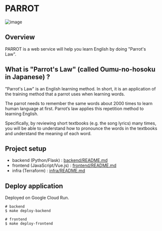 # PARROT
![image](https://user-images.githubusercontent.com/44774033/67483452-d4fc1000-f6a0-11e9-851c-7f04f0e2de1e.png)

## Overview
PARROT is a web service will help you learn English by doing "Parrot's Law".

## What is "Parrot's Law" (called Oumu-no-hosoku in Japanese) ?
"Parrot's Law" is an English learning method. In short, it is an application of the training method that a parrot uses when learning words.

The parrot needs to remember the same words about 2000 times to learn human language at first. Parrot’s law applies this repetition method to learning English.

Specifically, by reviewing short textbooks (e.g. the song lyrics) many times, you will be able to understand how to pronounce the words in the textbooks and understand the meaning of each word.

## Project setup
- backend (Python/Flask) : [backend/README.md](backend/README.md)
- frontend (JavaScript/Vue.js) : [frontend/README.md](frontend/README.md)
- infra (Terraform) : [infra/README.md](infra/README.md)

## Deploy application
Deployed on Google Cloud Run.

```
# backend
$ make deploy-backend

# frontend
$ make deploy-frontend
```
